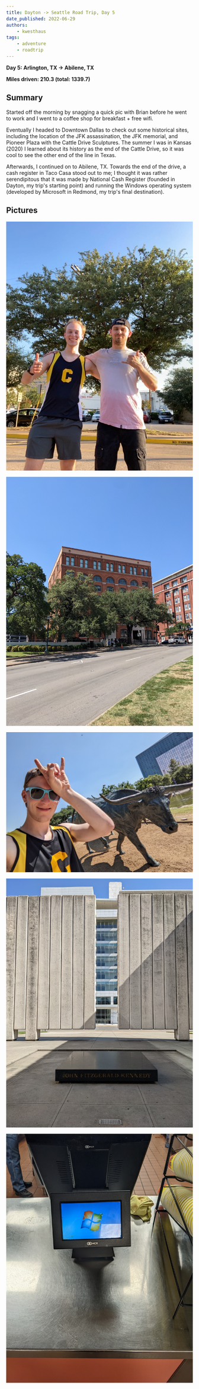 ```yaml
---
title: Dayton -> Seattle Road Trip, Day 5
date_published: 2022-06-29
authors:
    - kwesthaus
tags:
    - adventure
    - roadtrip
---
```


**Day 5: Arlington, TX -> Abilene, TX**

**Miles driven: 210.3 (total: 1339.7)**


## Summary

Started off the morning by snagging a quick pic with Brian before he went to work and I went to a coffee shop for breakfast + free wifi.

Eventually I headed to Downtown Dallas to check out some historical sites, including the location of the JFK assassination, the JFK memorial, and Pioneer Plaza with the Cattle Drive Sculptures. The summer I was in Kansas (2020) I learned about its history as the end of the Cattle Drive, so it was cool to see the other end of the line in Texas.

Afterwards, I continued on to Abilene, TX. Towards the end of the drive, a cash register in Taco Casa stood out to me; I thought it was rather serendipitous that it was made by National Cash Register (founded in Dayton, my trip's starting point) and running the Windows operating system (developed by Microsoft in Redmond, my trip's final destination).


## Pictures

![Kyle and Brian](/public/images/dayton-seattle-road-trip-day-05/Snapchat-1216427839.jpg)

![Former Texas School Book Depository Building and Elm Street, with an X marking the site of JFK's assassination](/public/images/dayton-seattle-road-trip-day-05/PXL_20220629_210349234.jpg)

![Kyle showing the "hook 'em horns" in front of a Brass Texas Longhorn statue](/public/images/dayton-seattle-road-trip-day-05/PXL_20220629_212211975.MP.jpg)

![The sun slants into the imposing concrete walls that form the "open tomb" design of the JFK memorial](/public/images/dayton-seattle-road-trip-day-05/PXL_20220629_215053939.MP.jpg)

![A cash register made by NCR running Microsoft Windows](/public/images/dayton-seattle-road-trip-day-05/PXL_20220630_022344547.jpg)


